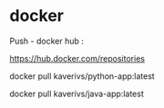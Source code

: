 # docker 

Push - docker hub :

https://hub.docker.com/repositories

docker pull kaverivs/python-app:latest

docker pull kaverivs/java-app:latest
